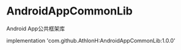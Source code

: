 # AndroidAppCommonLib
Android App公共框架库

implementation 'com.github.AthlonH:AndroidAppCommonLib:1.0.0'
